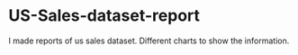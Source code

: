 # US-Sales-dataset-report
I made reports of us sales dataset. Different charts to show the information.
